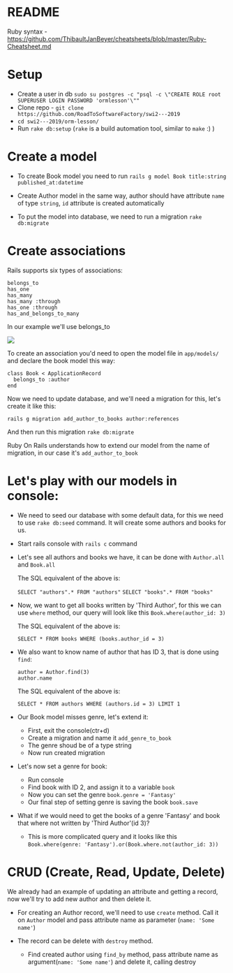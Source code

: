 # README

Ruby syntax - https://github.com/ThibaultJanBeyer/cheatsheets/blob/master/Ruby-Cheatsheet.md

# Setup
- Create a user in db ```sudo su postgres -c "psql -c \"CREATE ROLE root SUPERUSER LOGIN PASSWORD 'ormlesson'\""```
- Clone repo - ```git clone https://github.com/RoadToSoftwareFactory/swi2---2019```
- ```cd swi2---2019/orm-lesson/```
- Run ```rake db:setup``` (```rake``` is a build automation tool, similar to ```make``` :) )


# Create a model

- To create Book model you need to run ```rails g model Book title:string published_at:datetime```
- Create Author model in the same way, author should have attribute ```name``` of type ```string```, ```id``` attribute is created automatically

- To put the model into database, we need to run a migration ```rake db:migrate```

# Create associations

Rails supports six types of associations:

```
belongs_to
has_one
has_many
has_many :through
has_one :through
has_and_belongs_to_many
```

In our example we'll use belongs_to

![](https://guides.rubyonrails.org/images/belongs_to.png)

To create an association you'd need to open the model file in ```app/models/``` and declare the book model this way:

```
class Book < ApplicationRecord
  belongs_to :author
end
```

Now we need to update database, and we'll need a migration for this, let's create it like this:

```rails g migration add_author_to_books author:references```

And then run this migration ```rake db:migrate```

Ruby On Rails understands how to extend our model from the name of migration, in our case it's ```add_author_to_book```

# Let's play with our models in console:

- We need to seed our database with some default data, for this we need to use ```rake db:seed``` command. It will create some authors and books for us.

- Start rails console with ```rails c``` command

- Let's see all authors and books we have, it can be done with ```Author.all``` and ```Book.all```

  The SQL equivalent of the above is:
  
  ```SELECT "authors".* FROM "authors"```
  ```SELECT "books".* FROM "books"```

- Now, we want to get all books written by 'Third Author', for this we can use ```where``` method, our query will look like this ```Book.where(author_id: 3)```

  The SQL equivalent of the above is:

  ```SELECT * FROM books WHERE (books.author_id = 3)```

- We also want to know name of author that has ID 3, that is done using ```find```: 
  ```
  author = Author.find(3)
  author.name
  ```
  The SQL equivalent of the above is:

  ```SELECT * FROM authors WHERE (authors.id = 3) LIMIT 1```

- Our Book model misses genre, let's extend it:
  - First, exit the console(ctr+d)
  - Create a migration and name it ```add_genre_to_book```
  - The genre shoud be of a type string
  - Now run created migration

- Let's now set a genre for book:
  - Run console
  - Find book with ID 2, and assign it to a variable ```book```
  - Now you can set the genre ```book.genre = 'Fantasy'```
  - Our final step of setting genre is saving the book ```book.save```

- What if we would need to get the books of a genre 'Fantasy' and book that where not written by 'Third Author'(id 3)?
  - This is more complicated query and it looks like this ```Book.where(genre: 'Fantasy').or(Book.where.not(author_id: 3))```

# CRUD (Create, Read, Update, Delete)

We already had an example of updating an attribute and getting a record, now we'll try to add new author and then delete it.

- For creating an Author record, we'll need to use ```create``` method. Call it on `Author` model and pass attribute name as parameter (```name: 'Some name'```)

- The record can be delete with ```destroy``` method.
  - Find created author using ```find_by``` method, pass attribute name as argument(```name: 'Some name'```) and delete it, calling destroy







